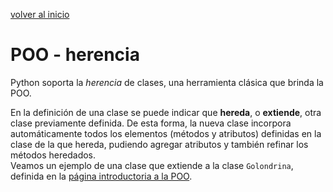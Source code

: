 <style>
.page-header {
    padding-bottom: 50px;
    padding-top: 50px;
}
</style>

[volver al inicio](./index.md)  

# POO - herencia
Python soporta la *herencia* de clases, una herramienta clásica que brinda la POO.

En la definición de una clase se puede indicar que **hereda**, o **extiende**, otra clase previamente definida. De esta forma, la nueva clase incorpora automáticamente todos los elementos (métodos y atributos) definidas en la clase de la que hereda, pudiendo agregar atributos y también refinar los métodos heredados.  
Veamos un ejemplo de una clase que extiende a la clase `Golondrina`, definida en la [página introductoria a la POO](./oop-intro.md).
```
```

